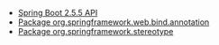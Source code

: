 - [Spring Boot 2.5.5 API](https://docs.spring.io/spring-boot/docs/current/api/)
- [Package org.springframework.web.bind.annotation](https://docs.spring.io/spring-framework/docs/current/javadoc-api/org/springframework/web/bind/annotation/package-summary.html)
- [Package org.springframework.stereotype](https://docs.spring.io/spring-framework/docs/current/javadoc-api/org/springframework/stereotype/package-summary.html)
